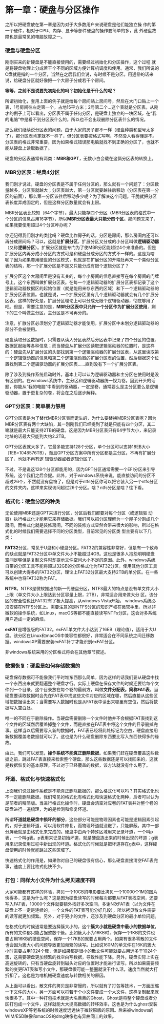 # 第一章：硬盘与分区操作

之所以把硬盘放在第一章是因为对于大多数用户来说硬盘是他们能独立操 作的第一个硬件，相对于CPU、内存、显卡等部件硬盘的操作要简单的多，此 外硬盘故障也是最常见的电脑故障之一。

### 硬盘与硬盘分区

刚刚买来的新硬盘是不能直接使用的，需要经过初始化和分区操作，这个过程 就是将硬盘物理上分成若干个不同的区域方便计算机调度和使用。通常，我们所说的C盘就是指的一个分区，当然在之后我们会说，有时候不是分区。用通俗的话来说，给硬盘分区就好像把一个大房子分成若干个房间。

**等等，之前不是说要先初始化的吗？初始化是干什么的呢？**

所谓初始化，套用上面的例子就是给每个房间贴上房间号，然后在大门口贴上一个表，1号房间往左走第一个，占地15平方米；2号第二个...这个表就是分区表。从刚才的例子上可以看出，分区表不属于任何分区，是硬盘上独立的一块区域，在“我的电脑”中是看不到分区表什么的，所以也不会出现删除分区表什么的情况。

那么我们继续说分区表的问题，由于大家的房子都不一样（硬盘种类和型号太多了），那分区表肯定就不一样了，但分区表要按格式写啊，不然没人看得懂是不。分区表的格式非常重要，因为如果格式错误那电脑就找不到正确的分区了，也就不能从硬盘上读取数据了。

硬盘的分区表通常有两类：**MBR和GPT**，无数小白会载在这俩分区表的转换上。

### MBR分区表：经典4分区

我们刚才说过，硬盘的分区表是不属于任何分区的，那么就有一个问题了：分区数量越多，分区表就越大；分区表越大，第一分区就要越往后移动（分区表在第一分区的前面），那么第一分区该往后移动多少呢？为了解决这个问题，干脆就把分区表长度弄成固定的，但是这样分区数量就会有上限。

MBR分区表比较短（64个字节），最大只能存四个分区（MBR分区表的格式中一个分区的信息占用16字节），所以**MBR分区表最大只能分四个区**。那问题又来了，如果我要使用超过4个分区咋办呢？

你还记得我们刚才的类比吗？硬盘比作房子的话，分区是房间，那么房间内还可以再分成房间吗？可以，这就是**扩展分区**，扩展分区又分成的小分区叫做**逻辑驱动器**（又称**逻辑分区**）。扩展分区就是专门为了使MBR分区能超过4个来准备的。但是扩展分区内再分成小分区的方式可是和硬盘分成分区的方式不一样的。这是为啥呢？因为如果套用硬盘的分区模式，也就是在扩展分区的开端处再来一个类似分区表的结构，那一个扩展分区是不是又只能分成有限个逻辑分区了？

扩展分区这个大房间里是没有玄关的，每个小房间的信息直接写在每个房间的门牌号上，这个东西叫做扩展分区表。在每一个逻辑驱动器的扩展分区表都记录了这个逻辑驱动器数据区的起始位置（就是能用来存东西的区域）和下一个逻辑驱动器的扩展分区表位置。也就是说，一个扩展分区里有几个逻辑驱动器就会有几个扩展分区表。这样的好处是，扩展分区理论上可以分成无限个逻辑驱动器，彻底够用了吧。但是，需要注意的是，**MBR分区表中只允许一个分区作为扩展分区使用**，剩下的三个叫做主分区，主分区是不可再分的。

注意，扩散分区必须划分了逻辑驱动器才能使用，扩展分区中未划分逻辑驱动器的部分不会被使用。

硬盘读取分区数据时，只需要从读入分区表然后分区表中记录了四个分区的位置、数据区起始等各种信息；而当硬盘从扩展分区读取逻辑驱动器的位置时，是这样的：硬盘先从扩展分区的头部找到第一个逻辑驱动器的扩展分区表，从这里读取第一个逻辑驱动器的信息和第二个逻辑驱动器的扩展分区表的位置，然后根据这个位置找到第二个逻辑驱动器的扩展分区表......直到没有下一个扩展分区表。

除了涉及到操作系统启动时外，基本上可以认为逻辑驱动器和主分区在使用时是没有区别的。在windows系统中，主分区和逻辑驱动器统一视为卷。回到开头的话题，你能从“我的电脑”中看到的驱动器，一定是卷，通常要么是主分区要么是逻辑驱动器，置于更复杂的卷，将会在之后逐步解释。

### GPT分区表：简单暴力够用

GPT分区表是为了替代MBR分区表而诞生的，为什么要替换MBR分区表呢？因为MBR分区表有两个大缺陷，其一刚刚我们已经提到了就是只能有四个分区，其二嘛就是最大只能支持2TB的硬盘。这是因为MBR分区表只有64字节大小，来记录地址的话最大只能到大约2.2TB。

GPT分区表就大多了，它最多能支持128个分区，单个分区可以支持18EB大小（1EB=1048576TB），而且GPT分区方案中所有分区都是主分区，不再有扩展分区了，也就不再有逻 辑驱动器或者逻辑分区了。

不过，不是说这128个分区都能用的，因为GPT分区通常需要一个EFI分区来引导系统，这个我们之后会提。此外，对于windows系统来说，能直接访问的分区不超过26个，不然就没有盘符了，但是对于ntfs分区你可以把它装入另一个ntfs分区的文件夹内，这样来实现访问超过26个分区。啥？ntfs分区是啥？往下看。

### 格式化：硬盘分区的种类

无论使用MBR还是GPT来进行分区，分区后我们都要对每个分区（或逻辑驱 动器）执行格式化才能用它来存储数据。我们可以把分区理解为一个屋子分割成几个房间，而格式化就是装修房间，不同的装修方式显然会带来很大的影响，所以在格式化的时候我们需要选择不同的分区类型，目前常见的分区类 型主要有以下几类：

**FAT32**分区，常见于U盘和小硬盘分区。FAT32的兼容性非常好，但是有一个致命的缺点就是FAT32分区中单文件大小不能超过4GB。这也是很多人抱怨明明硬盘空间足够但是复制文件时却提示文件空间大小不足的原因。此外，windows系统自带的分区工具不能将超过32GB的分区格式化为FAT32分区，使用其他分区工具可以创建大得多的FAT32分区，理论上FAT32分区最大支持2TB的单分区。在一些系统中也将FAT32称为FAT。

**NTFS**。NTFS是微软推出的新一代硬盘分区，NTFS最大的特点是没有单文件大小上限（单文件大小上限达到分区容量上限，2TB），非常适合用来做大分 区。该分区的安全性也比FAT32有了极大提高，从windows Vista开始， windows系统必须安装在NTFS分区上。需要注意的是NTFS分区的知识产权在微软手里，所以非微软的操作系统，如Linux，macOS等都不能直接读写NTFs分区，这会对多系统用户造成一定的麻烦。

**exFAT**是增强版的FAT32。exFAT单文件大小达到了16EB（理论值），适用于大U盘。该分区在Linux和macOS中兼容性都很好，非常适合在不同系统之间迁移数据。windowsXP需要安装exFAT补丁才能识别exFAT分区。

非windows系统采用的分区格式将会在其他章节叙述。

### 数据恢复：硬盘是如何存储数据的

硬盘保存数据可不能像我们平时堆东西那么简单，因为这样的话我们要从硬盘中找一个东西出来就要翻遍整个硬盘才行。实际上硬盘在保存文件的时候还要给每个文件列一个目录，这个目录放在每个卷的最前方，叫做**文件分配表，简称FAT表**。当硬盘要读取数据时会先在FAT表中找这些文件对应的区域在哪，然后直接从这些区域把数据读出来；当需要写入数据时也是从FAT表中读出来哪里有空位，然后将数据写入空白处。

唯一的不同在于删除操作。当硬盘需要删除一个文件时他并不会根据FAT表找到这个文件的区域然后覆盖掉整个文件，而是直接在FAT表中将这个文件的目录删掉完事。这样当以后需要写入新的数据时，FAT表已经将此处标记为空白，硬盘直接用新数据覆盖老数据就可以了。这也是为什么硬盘删除东西要比写入东西快得多的缘故。

由此，我们可以发现，**操作系统不能真正删除数据**。如果我们赶在硬盘覆盖这些数据之前，跳过FAT表直接来检索整个硬盘，那么这些数据还是可以找回来的，这就是数据恢复的基本原理。不过对于已经覆盖的数据，该方法就没有什么用了。

### 坏道、格式化与快速格式化

上面我们说过操作系统是不能真正删除数据的，那么格式化可以吗？其实格式化也不一定能删除数据。我们常见的格式化有格式化和快速格式化两种，后者可以认为是前者的精简版。当进行格式化操作时，硬盘会清空对应卷的FAT表并对整个卷的硬盘进行一遍梳理，为的是检测和修复坏道。

所谓**坏道就是硬盘中损坏的部分**，这些部分可能是物理因素也可能是逻辑因素引起的，对于逻辑坏道，可以用软件修复，而物理坏道就没辙了，只能屏蔽。其中一部分屏蔽就是由格式化来完成的。硬盘中由两个特殊区域用来记录坏道，一个叫p表，一个叫g表。p表用来记录初始坏道，就是硬盘造出来的时候出现的坏道；g表用来记录使用过程中新出现的坏道。格式化的时候就是把坏道存在g表中，这样硬盘使用的时候就能跳过这些区域了。

快速格式化的作用是，如果你对自己的硬盘很有信心，那么硬盘直接清空FAT表完事，速度上要比格式化快不少。

### 打包：同样大小文件为什么拷贝速度不同

大家可能都有这样的体验，拷贝一个10GB的电影要比拷贝一个10000个1M的图片快得多，这是为什么呢？这是因为硬盘读写的时候每次都要从FAT表找空间，还要写入FAT表，10000个文件就要额外找好多次空间，多谢N次FAT表（以为文件在硬盘上不一定是连续的，一个文件的FAT表可能分好几段），所以拷贝散文件需要的读写就更加频繁。另外，对于更小的文件，还涉及到硬盘分区的最小单位问题。

在格式化的时候通常是要选择簇大小的，这个**簇大小就是硬盘中最小的数据单位**，所有的文件都只能占据整数个簇。比如簇大小为16KB时，保存一个1KB的文件也要占用16KB的硬盘空间，保存一个17KB的就要占用两个。如果有很多零散的文件也会因为簇大小的问题导致更加频繁的读写。比如说160M的单文件在16K的簇大小时需要占用1024个簇，但是如果都是很小的散文件可能就要占用远多于1024个簇，这需要硬盘更加频繁的找空白写数据，导致性能下降。另外，硬盘实际上实在高速旋转的，只有当硬盘旋转到磁头对应的位置时才能进行读写。所以如果需要频繁的变更FAT表和写小文件，那硬盘很可能一整圈就没干什么活，速度当然就大打折扣了。这也是为啥机械硬盘速度与转数相关的原因。

从上面可以看出，散文件的拷贝是非常慢的，所以就有了打包等技术，一方面压缩一下文件的大小，另一方面可以将若干个小文件变成一个大文件，这样复制起来就快很多了。其中一种打包技术就是大名鼎鼎的Ghost，Ghost是将整个硬盘或者分区打包成一个文件，这样就能大大提高数据的转移效率，这也是为什么ghost安装windowsXP等老系统的时候速度远远快于微软原版的原因。后来被windows的WIM/ESD映像和macOS的dmg映像也有异曲同工的效果。

